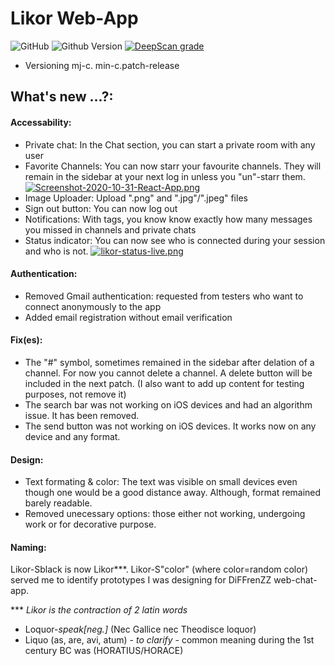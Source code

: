 # Likor Web-App

![GitHub](https://img.shields.io/github/license/Eskabore/liko-app?color=darkgreen) ![Github Version](https://img.shields.io/badge/dynamic/json?color=red&label=version&prefix=v&query=version&suffix=-alpha.1&url=https%3A%2F%2Fraw.githubusercontent.com%2FEskabore%2FLiko-app%2Fmaster%2Flikor-web-app%2Fpackage.json)
[![DeepScan grade](https://deepscan.io/api/teams/11539/projects/14445/branches/269479/badge/grade.svg)](https://deepscan.io/dashboard#view=project&tid=11539&pid=14445&bid=269479)



* Versioning  mj-c. min-c.patch-release

## What's new ...?:

#### Accessability:
- Private chat: In the Chat section, you can start a private room with any user
- Favorite Channels: You can now starr your favourite channels. They will remain in the sidebar at your next log in unless you "un"-starr them.
[![Screenshot-2020-10-31-React-App.png](https://i.postimg.cc/br4kNYng/Screenshot-2020-10-31-React-App.png)](https://postimg.cc/5Qq6sVnQ)
- Image Uploader: Upload ".png" and ".jpg"/".jpeg" files
- Sign out button: You can now log out 
- Notifications: With tags, you know know exactly how many messages you missed in channels and private chats
- Status indicator: You can now see who is connected during your session and who is not.
 [![likor-status-live.png](https://i.postimg.cc/26bXHyCF/likor-status-live.png)](https://postimg.cc/Hcm2npcV)
 
 
#### Authentication: 
- Removed Gmail authentication: requested from testers who want to connect anonymously to the app
- Added email registration without email verification


#### Fix(es):
- The "#" symbol, sometimes remained in the sidebar after delation of a channel. For now you cannot delete a channel. A delete button will be included in the next patch. (I also want to add up content for testing purposes, not remove it)
- The search bar was not working on iOS devices and had an algorithm issue. It has been removed.
- The send button was not working on iOS devices. It works now on any device and any format.

#### Design:
- Text formating & color: The text was visible on small devices even though one would be a good distance away. Although, format remained barely readable. 
- Removed unecessary options: those either not working, undergoing work or for decorative purpose.

#### Naming:
Likor-Sblack is now Likor***. 
Likor-S"color" (where color=random color) served me to identify prototypes I was designing for DiFFrenZZ web-chat-app. 

*** *Likor is the contraction of 2 latin words*
- Loquor-*speak[neg.]* (Nec Gallice nec Theodisce loquor) 
- Liquo (as, are, avi, atum) - *to clarify* - common meaning during the 1st century BC was (HORATIUS/HORACE)

